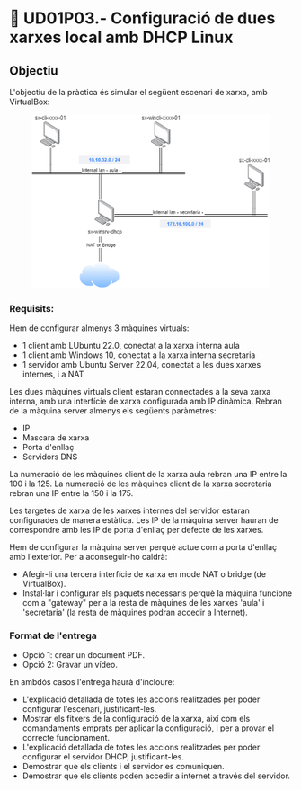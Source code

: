 # 📎 UD01P03.- Configuració de dues xarxes local amb DHCP Linux

## Objectiu

L'objectiu de la pràctica és simular el següent escenari de xarxa, amb VirtualBox:

<figure><img src="../.gitbook/assets/UD01P03.drawio.png" alt=""><figcaption></figcaption></figure>

### Requisits:

Hem de configurar almenys 3 màquines virtuals:

* 1 client amb LUbuntu 22.0, conectat a la xarxa interna aula
* 1 client amb Windows 10, conectat a la xarxa interna secretaria
* 1 servidor amb Ubuntu Server 22.04, conectat a les dues xarxes internes, i a NAT&#x20;

Les dues màquines virtuals client estaran connectades a la seva xarxa interna, amb una interfície de xarxa configurada amb IP dinàmica. Rebran de la màquina server almenys els següents paràmetres:

* IP
* Mascara de xarxa
* Porta d'enllaç
* Servidors DNS

La numeració de les màquines client de la xarxa aula rebran una IP entre la 100 i la 125. La numeració de les màquines client de la xarxa secretaria rebran una IP entre la 150 i la 175.

Les targetes de xarxa de les xarxes internes del servidor estaran configurades de manera estàtica. Les IP de la màquina server hauran de correspondre amb les IP de porta d'enllaç per defecte de les xarxes.

Hem de configurar la màquina server perquè actue com a porta d'enllaç amb l'exterior.  Per a aconseguir-ho caldrà:

* Afegir-li una tercera interfície de xarxa en mode NAT o bridge (de VirtualBox).
* Instal·lar i configurar els paquets necessaris perquè la màquina funcione com a "gateway" per a la resta de màquines de les xarxes 'aula' i 'secretaria' (la resta de màquines podran accedir a Internet).&#x20;

### Format de l'entrega

* Opció 1: crear un document PDF.
* Opció 2: Gravar un vídeo.

En ambdós casos l'entrega haurà d'incloure:

* L'explicació detallada de totes les accions realitzades per poder configurar l'escenari, justificant-les.
* Mostrar els fitxers de la configuració de la xarxa, així com els comandaments emprats per aplicar la configuració, i per a provar el correcte funcionament.
* L'explicació detallada de totes les accions realitzades per poder configurar el servidor DHCP, justificant-les.
* Demostrar que els clients i el servidor es comuniquen.
* Demostrar que els clients poden accedir a internet a través del servidor.
